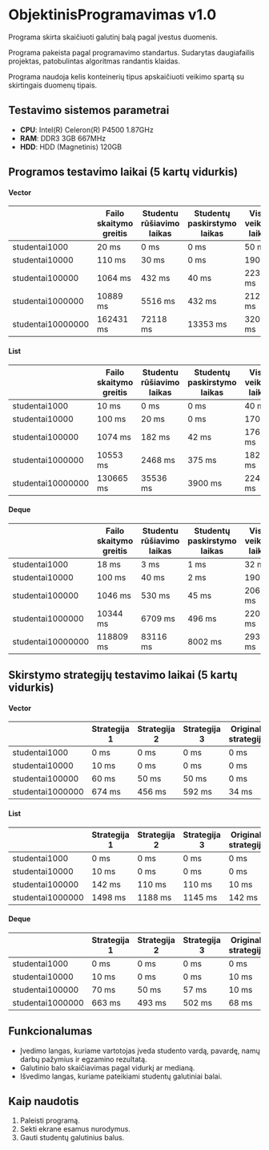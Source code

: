 ﻿# ObjektinisProgramavimas v1.0

Programa skirta skaičiuoti galutinį balą pagal įvestus duomenis.

Programa pakeista pagal programavimo standartus. Sudarytas daugiafailis projektas, patobulintas algoritmas randantis klaidas.

Programa naudoja kelis konteinerių tipus apskaičiuoti veikimo spartą su skirtingais duomenų tipais.

## Testavimo sistemos parametrai

- **CPU**: Intel(R) Celeron(R) P4500 1.87GHz 
- **RAM**: DDR3 3GB 667MHz
- **HDD**: HDD (Magnetinis) 120GB

## Programos testavimo laikai (5 kartų vidurkis)

#### Vector
|  |Failo skaitymo greitis| Studentu rūšiavimo laikas | Studentų paskirstymo laikas | Visas veikimo laikas |
| :--- | ---- | ---- | ---- | ---- |
| studentai1000 | 20 ms | 0 ms | 0 ms | 50 ms |
| studentai10000 | 110 ms | 30 ms | 0 ms | 190 ms |
| studentai100000 | 1064 ms | 432 ms | 40 ms | 2236 ms |
| studentai1000000 | 10889 ms | 5516 ms | 432 ms | 21202 ms |
| studentai10000000 | 162431 ms | 72118 ms | 13353 ms | 320132 ms |

#### List
|  |Failo skaitymo greitis| Studentu rūšiavimo laikas | Studentų paskirstymo laikas | Visas veikimo laikas |
| :--- | ---- | ---- | ---- | ---- |
| studentai1000 | 10 ms | 0 ms | 0 ms | 40 ms |
| studentai10000 | 100 ms | 20 ms | 0 ms | 170 ms |
| studentai100000 | 1074 ms | 182 ms | 42 ms | 1769 ms |
| studentai1000000 | 10553 ms | 2468 ms | 375 ms | 18227 ms |
| studentai10000000 | 130665 ms | 35536 ms | 3900 ms | 224437 ms |

#### Deque
|  |Failo skaitymo greitis| Studentu rūšiavimo laikas | Studentų paskirstymo laikas | Visas veikimo laikas |
| :--- | ---- | ---- | ---- | ---- |
| studentai1000 | 18 ms | 3 ms | 1 ms | 32 ms |
| studentai10000 | 100 ms | 40 ms | 2 ms | 190 ms |
| studentai100000 | 1046 ms | 530 ms | 45 ms | 2062 ms |
| studentai1000000 | 10344 ms | 6709 ms | 496 ms | 22012 ms |
| studentai10000000 | 118809 ms | 83116 ms | 8002 ms | 293108 ms |

## Skirstymo strategijų testavimo laikai (5 kartų vidurkis)

#### Vector
|  | Strategija 1 | Strategija 2 | Strategija 3 | Originali strategija |
| :--- | ---- | ---- | ---- | ---- |
| studentai1000 | 0 ms | 0 ms | 0 ms | 0 ms |
| studentai10000 | 10 ms | 0 ms | 0 ms | 0 ms |
| studentai100000 | 60 ms | 50 ms | 50 ms | 0 ms |
| studentai1000000 | 674 ms | 456 ms | 592 ms | 34 ms |

#### List
|  | Strategija 1 | Strategija 2 | Strategija 3 | Originali strategija |
| :--- | ---- | ---- | ---- | ---- |
| studentai1000 | 0 ms | 0 ms | 0 ms | 0 ms |
| studentai10000 | 10 ms | 0 ms | 0 ms | 0 ms |
| studentai100000 | 142 ms | 110 ms | 110 ms | 10 ms |
| studentai1000000 | 1498 ms | 1188 ms | 1145 ms | 142 ms |

#### Deque
|  | Strategija 1 | Strategija 2 | Strategija 3 | Originali strategija |
| :--- | ---- | ---- | ---- | ---- |
| studentai1000 | 0 ms | 0 ms | 0 ms | 0 ms |
| studentai10000 | 10 ms | 0 ms | 0 ms | 10 ms |
| studentai100000 | 70 ms | 50 ms | 57 ms | 10 ms |
| studentai1000000 | 663 ms | 493 ms | 502 ms | 68 ms |

## Funkcionalumas

- Įvedimo langas, kuriame vartotojas įveda studento vardą, pavardę, namų darbų pažymius ir egzamino rezultatą.
- Galutinio balo skaičiavimas pagal vidurkį ar medianą.
- Išvedimo langas, kuriame pateikiami studentų galutiniai balai.

## Kaip naudotis

1. Paleisti programą.
2. Sekti ekrane esamus nurodymus.
3. Gauti studentų galutinius balus.
